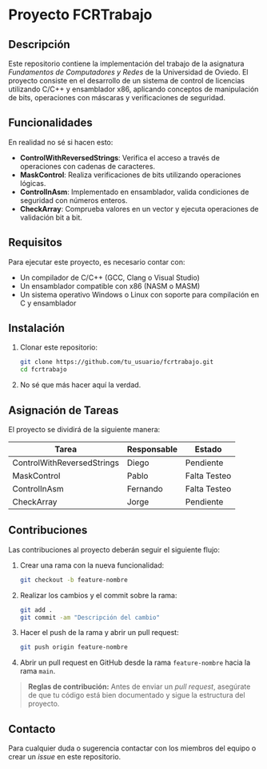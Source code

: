 # Proyecto FCRTrabajo

## Descripción
Este repositorio contiene la implementación del trabajo de la asignatura *Fundamentos de Computadores y Redes* de la Universidad de Oviedo. El proyecto consiste en el desarrollo de un sistema de control de licencias utilizando C/C++ y ensamblador x86, aplicando conceptos de manipulación de bits, operaciones con máscaras y verificaciones de seguridad.

## Funcionalidades
En realidad no sé si hacen esto:
- **ControlWithReversedStrings**: Verifica el acceso a través de operaciones con cadenas de caracteres.
- **MaskControl**: Realiza verificaciones de bits utilizando operaciones lógicas.
- **ControlInAsm**: Implementado en ensamblador, valida condiciones de seguridad con números enteros.
- **CheckArray**: Comprueba valores en un vector y ejecuta operaciones de validación bit a bit.

## Requisitos
Para ejecutar este proyecto, es necesario contar con:
- Un compilador de C/C++ (GCC, Clang o Visual Studio)
- Un ensamblador compatible con x86 (NASM o MASM)
- Un sistema operativo Windows o Linux con soporte para compilación en C y ensamblador

## Instalación
1. Clonar este repositorio:
    ```bash
    git clone https://github.com/tu_usuario/fcrtrabajo.git
    cd fcrtrabajo
    ```
2. No sé que más hacer aquí la verdad.

## Asignación de Tareas
El proyecto se dividirá de la siguiente manera:

| Tarea                | Responsable       | Estado |
|----------------------|-------------------|------------------|
| ControlWithReversedStrings | Diego |Pendiente           |
| MaskControl          | Pablo |Falta Testeo           |
| ControlInAsm         | Fernando |Falta Testeo          |
| CheckArray           | Jorge |Pendiente           |

## Contribuciones
Las contribuciones al proyecto deberán seguir el siguiente flujo:

1. Crear una rama con la nueva funcionalidad:
    ```bash
    git checkout -b feature-nombre
    ```
2. Realizar los cambios y el commit sobre la rama:
    ```bash
    git add .
    git commit -am "Descripción del cambio"
    ```
3. Hacer el push de la rama y abrir un pull request:
    ```bash
    git push origin feature-nombre
    ```
4. Abrir un pull request en GitHub desde la rama `feature-nombre` hacia la rama `main`.

> **Reglas de contribución:** Antes de enviar un *pull request*, asegúrate de que tu código está bien documentado y sigue la estructura del proyecto.


## Contacto
Para cualquier duda o sugerencia contactar con los miembros del equipo o crear un *issue* en este repositorio.
